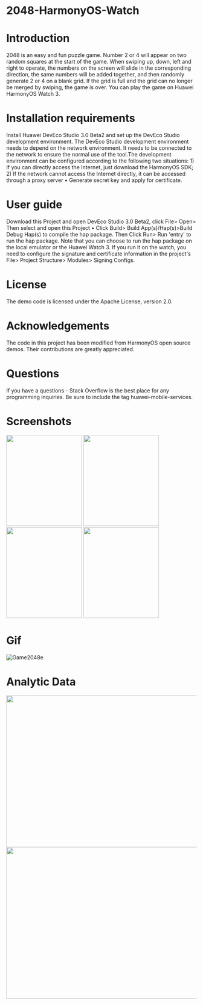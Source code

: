# 2048-HarmonyOS-Watch

# Introduction
2048 is an easy and fun puzzle game. Number 2 or 4 will appear on two random squares at the start of the game. When swiping up, down, left and right to operate, the numbers on the screen will slide in the corresponding direction, the same numbers will be added together, and then randomly generate 2 or 4 on a blank grid. If the grid is full and the grid can no longer be merged by swiping, the game is over. You can play the game on Huawei HarmonyOS Watch 3.     

# Installation requirements
Install Huawei DevEco Studio 3.0 Beta2 and set up the DevEco Studio development environment. The DevEco Studio development environment needs to depend on the network environment. It needs to be connected to the network to ensure the normal use of the tool.The development environment can be configured according to the following two situations: 1) If you can directly access the Internet, just download the HarmonyOS SDK; 2) If the network cannot access the Internet directly, it can be accessed through a proxy server • Generate secret key and apply for certificate.

# User guide 
Download this Project and open DevEco Studio 3.0 Beta2, click File> Open> Then select and open this Project • Click Build> Build App(s)/Hap(s)>Build Debug Hap(s) to compile the hap package.  Then Click Run> Run 'entry' to run the hap package.
Note that you can choose to run the hap package on the local emulator or the Huawei Watch 3. If you run it on the watch, you need to configure the signature and certificate information in the project's File> Project Structure> Modules> Signing Configs.

# License
The demo code is licensed under the Apache License, version 2.0.

# Acknowledgements
The code in this project has been modified from HarmonyOS open source demos. Their contributions are greatly appreciated.

# Questions
If you have a questions - Stack Overflow is the best place for any programming inquiries. Be sure to include the tag huawei-mobile-services.

# Screenshots

<img src= https://user-images.githubusercontent.com/97313676/172457914-44272a47-8f76-4d9b-95aa-0fa50fe32f0f.png width="200" height="240"> <img src="https://user-images.githubusercontent.com/97313676/172972455-c7c08d2b-ff09-4431-8cc6-546842a47769.png" width="200" height="240">  <img src="https://user-images.githubusercontent.com/97313676/172972575-f5a0da43-d3ef-405d-8cbc-02c22796578f.png" width="200" height="240">  <img src="https://user-images.githubusercontent.com/97313676/167055245-74ae28aa-bd7f-4dab-93ec-6ea4a4e0b965.png" width="200" height="240">


# Gif

![Game2048e](https://user-images.githubusercontent.com/97313676/172987732-17d19d0b-61f0-4186-9d35-f5489c4477c2.gif)


# Analytic Data

<img src= https://user-images.githubusercontent.com/97313676/173105725-73e667b4-e71f-44a8-82c2-f43259516f67.png width="800" height="400">
<img src= https://user-images.githubusercontent.com/97313676/173105770-7e48890d-e877-4f39-a6c2-9a35f4e1002b.png width="800" height="400">
